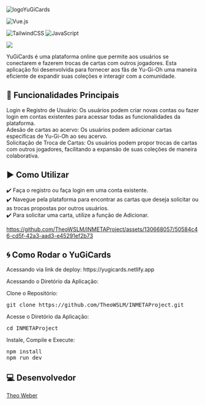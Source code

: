 ![logoYuGiCards](https://github.com/TheoWSLM/INMETAProject/assets/130668057/59509104-d652-45e3-9b95-9b41efb592c8)

![Vue.js](https://img.shields.io/badge/vuejs-%2335495e.svg?style=for-the-badge&logo=vuedotjs&logoColor=%234FC08D)

![TailwindCSS](https://img.shields.io/badge/tailwindcss-%2338B2AC.svg?style=for-the-badge&logo=tailwind-css&logoColor=white)
![JavaScript](https://img.shields.io/badge/javascript-%23323330.svg?style=for-the-badge&logo=javascript&logoColor=%23F7DF1E)


<img src="http://img.shields.io/static/v1?label=STATUS&message=CONCLUIDO&color=GREEN&style=for-the-badge"/>

YuGiCards é uma plataforma online que permite aos usuários se conectarem e fazerem trocas de cartas com outros jogadores. Esta aplicação foi desenvolvida para fornecer aos fãs de Yu-Gi-Oh uma maneira eficiente de expandir suas coleções e interagir com a comunidade.

## :hammer: Funcionalidades Principais

Login e Registro de Usuário: Os usuários podem criar novas contas ou fazer login em contas existentes para acessar todas as funcionalidades da plataforma.<br>
Adesão de cartas ao acervo: Os usuários podem adicionar cartas específicas de Yu-Gi-Oh ao seu acervo.<br>
Solicitação de Troca de Cartas: Os usuários podem propor trocas de cartas com outros jogadores, facilitando a expansão de suas coleções de maneira colaborativa.

## ▶️ Como Utilizar

:heavy_check_mark: Faça o registro ou faça login em uma conta existente.<br>
:heavy_check_mark: Navegue pela plataforma para encontrar as cartas que deseja solicitar ou as trocas propostas por outros usuários.<br>
:heavy_check_mark: Para solicitar uma carta, utilize a função de Adicionar.<br>



https://github.com/TheoWSLM/INMETAProject/assets/130668057/50584c46-cd5f-42a3-aad3-e45291ef2b73



## 🌀 Como Rodar o YuGiCards

<p>Acessando via link de deploy: https://yugicards.netlify.app</p>

</pre>
<p>Acessando o Diretório da Aplicação:</p>

Clone o Repositório:
<pre>
git clone https://github.com/TheoWSLM/INMETAProject.git
</pre>
Acesse o Diretório da Aplicação:
<pre>
cd INMETAProject
</pre>
Instale, Compile e Execute:
<pre>
npm install
npm run dev
</pre>

## 💻 Desenvolvedor

[Theo Weber](https://github.com/TheoWSLM)
